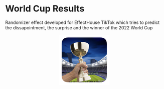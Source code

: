 # World Cup Results

Randomizer effect developed for EffectHouse TikTok which tries to predict the dissapointment, the surprise and the winner of the 2022 World Cup
<p align="center">
  <img src="/icon.png">
</p>